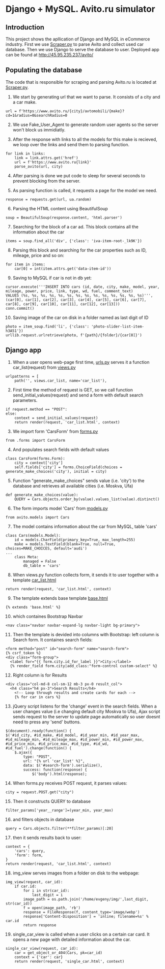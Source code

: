 # Django + MySQL. Avito.ru simulator

## Introduction

This project shows the apllication of Django and MySQL in eCommerce industry. First we use [Scraper.py](https://github.com/evgen422/mysite/blob/main/avito/Scraper.py) to parse Avito and collect used car database. Then we use Django to serve the database to user. 
Deployed app can be found at http://45.95.235.237/avito/

## Populating the database

The code that is responsible for scraping and parsing Avito.ru is located at [Scraper.py](https://github.com/evgen422/mysite/blob/main/avito/Scraper.py).

1) We start by generating url that we want to parse. It consists of a city and a car make. 
```
url = f'https://www.avito.ru/{city}/avtomobili/{make}?cd=1&radius=0&searchRadius=0
```
2) We use Fake_User_Agent to generate random user agents so the server won't block us immidiatly.

3) After the response with links to all the models for this make is recieved, we loop over the links and send them to parsing function.
```
for link in links:
    link = link.attrs.get('href')
    url = f'https://www.avito.ru{link}'
    parse_avito(url, city)
```
4) After parsing is done we put code to sleep for several seconds to prevent blocking from the server.

5) As parsing function is called, it requests a page for the model we need.
```
response = requests.get(url, ua.random)
```
6) Parsing the HTML content using BeautifulSoup
```
soup = BeautifulSoup(response.content, 'html.parser')
```
7) Searching for the block of a car ad. This block contains all the information about the car
```
items = soup.find_all('div', {'class': 'iva-item-root-_lk9K'})
```
8) Parsing this block and searching for the car properties such as ID, mileage, price and so on:
```
for item in items:
    car[0] = int(item.attrs.get('data-item-id'))
```
9) Saving to MySQL if car is not in db yet:
```
cursor.execute('''INSERT INTO cars (id, date, city, make, model, year, mileage, power, price, link, type, wd, fuel, comment_text)
VALUES (%s, %s, %s, %s, %s, %s, %s, %s, %s, %s, %s, %s, %s, %s)''', (car[0], car[1], car[2], car[3], car[4], car[5], car[6], car[7], car[8], car[9], car[10], car[11], car[12], car[13]))
conn.commit()
```
10) Saving image of the car on disk in a folder named as last digit of ID
```
photo = item_soup.find('li', {'class': 'photo-slider-list-item-h3A51'})
urllib.request.urlretrieve(photo, f'{path}/{folder}/{car[0]}')
```

## Django app

1) When a user opens web-page first time, [urls.py](https://github.com/evgen422/mysite/blob/main/avito/urls.py) serves it a function car_list(request) from [views.py](https://github.com/evgen422/mysite/blob/main/avito/views.py)
```
urlpatterns = [
    path('', views.car_list, name='car_list'),
```
2) First time the method of request is GET, so we call function send_initial_values(request) and send a form with default search parameters.
```
if request.method == "POST":
else:
    context = send_initial_values(request)
    return render(request, 'car_list.html', context)
```
3) We import form 'CarsForm' from [forms.py](https://github.com/evgen422/mysite/blob/main/avito/forms.py)
```
from .forms import CarsForm
```
4) And populates search fields with default values
```
class CarsForm(forms.Form):
    city = context['city']
    self.fields['city'] = forms.ChoiceField(choices = generate_make_choices('city'), initial = city)
```
5) Function "generate_make_choices" sends value (i.e. 'city') to the database and retrieves all available cities (i.e. Moskva, Ufa)
```
def generate_make_choices(value):
    QUERY = Cars.objects.order_by(value).values_list(value).distinct()
```
6) The form imports model 'Cars' from [models.py](https://github.com/evgen422/mysite/blob/main/avito/models.py)
```
from avito.models import Cars
```
7) The model contains information about the car from MySQL, table 'cars'
```
class Cars(models.Model):
    id = models.CharField(primary_key=True, max_length=255)
    make = models.TextField(blank=True, null=True, choices=MAKE_CHOICES, default='audi')
...
    class Meta:
        managed = False
        db_table = 'cars'
```
8) When views.py function collects form, it sends it to user together with a template [car_list.html](https://github.com/evgen422/mysite/blob/main/avito/templates/car_list.html)
```
return render(request, 'car_list.html', context)
```
9) The template extends base template [base.html](https://github.com/evgen422/mysite/blob/main/templates/base.html)
```
{% extends 'base.html' %}
```
10) which containes Bootstrap Navbar
```
<nav class="navbar navbar-expand-lg navbar-light bg-primary">
```
11) Then the template is devided into columns with Bootstrap: left column is Search form. It containes search fields:
```
<form method="post" id="search-form" name="search-form">
{% csrf_token %}
<div class="form-group">
  <label for="{{ form.city.id_for_label }}">City:</label>
  {% render_field form.city|add_class:"form-control custom-select" %}  
```

12) Right column is for Results 
```
<div class="col-md-8 col-sm-12 mb-3 px-0 result_col">
  <h4 class="h4 px-3">Search Results</h4>
    <!-- Loop through results and create cards for each -->
    {% for car in cars %}
```
13) jQuery script listens for the 'change' event in the search fields. When a user changes value (i.e changing default city Moskva to Ufa), Ajax script sends request to the server to update page automatically so user doesnt need to press any 'send' buttons.
```
$(document).ready(function() {
$('#id_city, #id_make, #id_model, #id_year_min, #id_year_max, #id_mileage_min, #id_mileage_max, #id_power_min, #id_power_max, #id_price_min, #id_price_max, #id_type, #id_wd, #id_fuel').change(function() {
    $.ajax({
        type: "POST",
        url: "{% url 'car_list' %}",
        data: $('#search-form').serialize(),
        success: function(response) {
            $('body').html(response);
```
14) When forms.py receives POST request, it parses values:
```
city = request.POST.get("city")
```
15) Then it constructs QUERY to database
```
filter_params['year__range']=(year_min, year_max)
```
16) and filters objects in database
```
query = Cars.objects.filter(**filter_params)[:20] 
```
17) then it sends results back to user:
```
context = {
    'cars': query,
    'form': form,
}
return render(request, 'car_list.html', context) 
```
18) img_view serves images from a folder on disk to the webpage:
```
img_view(request, car_id):
    if car.id:
        for i in str(car_id):
            last_digit = i
        image_path = os.path.join('/home/evgeny/img/',last_digit, str(car_id)) 
        f = open(image_path, 'rb')
        response = FileResponse(f, content_type='image/webp')
        response['Content-Disposition'] = 'inline; filename=%s' % car.id
        return response
```
19) single_car_view is called when a user clicks on a certain car card. It opens a new page with detailed information about the car.
```
single_car_view(request, car_id):
    car = get_object_or_404(Cars, pk=car_id)
    context = {'car': car}
    return render(request, 'single_car.html', context)
```
